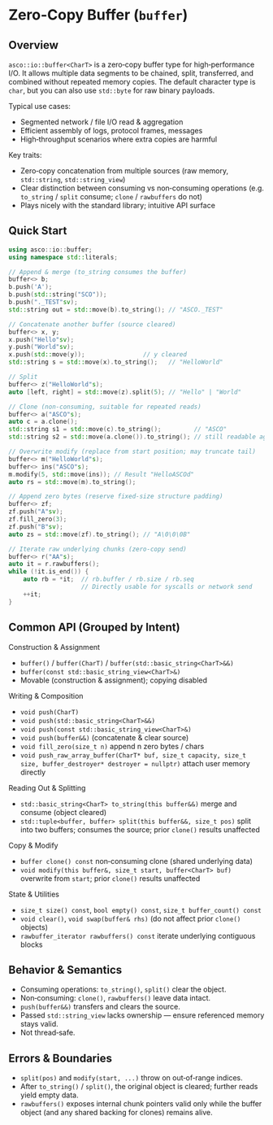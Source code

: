 # Zero-Copy Buffer (`buffer`)

## Overview

`asco::io::buffer<CharT>` is a zero‑copy buffer type for high‑performance I/O. It allows multiple data segments to be chained, split, transferred, and combined without repeated memory copies. The default character type is `char`, but you can also use `std::byte` for raw binary payloads.

Typical use cases:

- Segmented network / file I/O read & aggregation
- Efficient assembly of logs, protocol frames, messages
- High‑throughput scenarios where extra copies are harmful

Key traits:

- Zero‑copy concatenation from multiple sources (raw memory, `std::string`, `std::string_view`)
- Clear distinction between consuming vs non‑consuming operations (e.g. `to_string` / `split` consume; `clone` / `rawbuffers` do not)
- Plays nicely with the standard library; intuitive API surface

## Quick Start

```cpp
using asco::io::buffer;
using namespace std::literals;

// Append & merge (to_string consumes the buffer)
buffer<> b;
b.push('A');
b.push(std::string("SCO"));
b.push("._TEST"sv);
std::string out = std::move(b).to_string(); // "ASCO._TEST"

// Concatenate another buffer (source cleared)
buffer<> x, y;
x.push("Hello"sv);
y.push("World"sv);
x.push(std::move(y));                // y cleared
std::string s = std::move(x).to_string();   // "HelloWorld"

// Split
buffer<> z("HelloWorld"s);
auto [left, right] = std::move(z).split(5); // "Hello" | "World"

// Clone (non‑consuming, suitable for repeated reads)
buffer<> a("ASCO"s);
auto c = a.clone();
std::string s1 = std::move(c).to_string();         // "ASCO"
std::string s2 = std::move(a.clone()).to_string(); // still readable again

// Overwrite modify (replace from start position; may truncate tail)
buffer<> m("HelloWorld"s);
buffer<> ins("ASCO"s);
m.modify(5, std::move(ins)); // Result "HelloASCOd"
auto rs = std::move(m).to_string();

// Append zero bytes (reserve fixed-size structure padding)
buffer<> zf;
zf.push("A"sv);
zf.fill_zero(3);
zf.push("B"sv);
auto zs = std::move(zf).to_string(); // "A\0\0\0B"

// Iterate raw underlying chunks (zero‑copy send)
buffer<> r("AA"s);
auto it = r.rawbuffers();
while (!it.is_end()) {
    auto rb = *it;  // rb.buffer / rb.size / rb.seq
                    // Directly usable for syscalls or network send
    ++it;
}
```

## Common API (Grouped by Intent)

Construction & Assignment

- `buffer()` / `buffer(CharT)` / `buffer(std::basic_string<CharT>&&)`
- `buffer(const std::basic_string_view<CharT>&)`
- Movable (construction & assignment); copying disabled

Writing & Composition

- `void push(CharT)`
- `void push(std::basic_string<CharT>&&)`
- `void push(const std::basic_string_view<CharT>&)`
- `void push(buffer&&)` (concatenate & clear source)
- `void fill_zero(size_t n)` append n zero bytes / chars
- `void push_raw_array_buffer(CharT* buf, size_t capacity, size_t size, buffer_destroyer* destroyer = nullptr)` attach user memory directly

Reading Out & Splitting

- `std::basic_string<CharT> to_string(this buffer&&)` merge and consume (object cleared)
- `std::tuple<buffer, buffer> split(this buffer&&, size_t pos)` split into two buffers; consumes the source; prior `clone()` results unaffected

Copy & Modify

- `buffer clone() const` non‑consuming clone (shared underlying data)
- `void modify(this buffer&, size_t start, buffer<CharT> buf)` overwrite from `start`; prior `clone()` results unaffected

State & Utilities

- `size_t size() const`, `bool empty() const`, `size_t buffer_count() const`
- `void clear()`, `void swap(buffer& rhs)` (do not affect prior `clone()` objects)
- `rawbuffer_iterator rawbuffers() const` iterate underlying contiguous blocks

## Behavior & Semantics

- Consuming operations: `to_string()`, `split()` clear the object.
- Non‑consuming: `clone()`, `rawbuffers()` leave data intact.
- `push(buffer&&)` transfers and clears the source.
- Passed `std::string_view` lacks ownership — ensure referenced memory stays valid.
- Not thread‑safe.

## Errors & Boundaries

- `split(pos)` and `modify(start, ...)` throw on out‑of‑range indices.
- After `to_string()` / `split()`, the original object is cleared; further reads yield empty data.
- `rawbuffers()` exposes internal chunk pointers valid only while the buffer object (and any shared backing for clones) remains alive.
